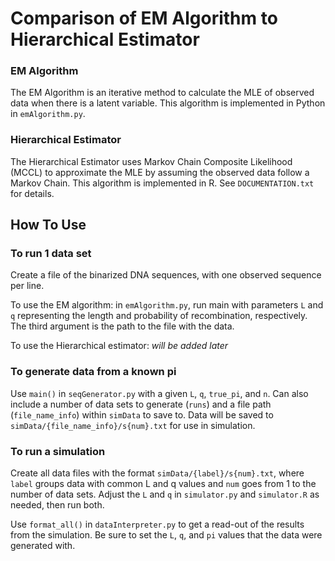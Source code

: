 # Comparison of EM Algorithm to Hierarchical Estimator

### EM Algorithm

The EM Algorithm is an iterative method to calculate the MLE
of observed data when there is a latent variable. This
algorithm is implemented in Python in `emAlgorithm.py`.

### Hierarchical Estimator

The Hierarchical Estimator uses Markov Chain Composite
Likelihood (MCCL) to approximate the MLE by assuming the
observed data follow a Markov Chain. This algorithm is
implemented in R. See `DOCUMENTATION.txt` for details.


## How To Use

### To run 1 data set

Create a file of the binarized DNA sequences, with one observed
sequence per line. 

To use the EM algorithm: in `emAlgorithm.py`, run main with parameters `L` 
and `q` representing the length and probability of recombination,
respectively. The third argument is the path to the file with the
data.

To use the Hierarchical estimator: *will be added later*

### To generate data from a known pi

Use `main()` in  `seqGenerator.py` with a given `L`, `q`, `true_pi`,
and `n`. Can also include a number of data sets to generate (`runs`)
and a file path (`file_name_info`) within `simData` to save to.
Data will be saved to `simData/{file_name_info}/s{num}.txt` for use
in simulation.

### To run a simulation

Create all data files with the format `simData/{label}/s{num}.txt`,
where `label` groups data with common L and q values and `num`
goes from 1 to the number of data sets. Adjust the `L` and `q` in
`simulator.py` and `simulator.R` as needed, then run both.

Use `format_all()` in `dataInterpreter.py` to get a read-out of the
results from the simulation. Be sure to set the `L`, `q`, and `pi`
values that the data were generated with.